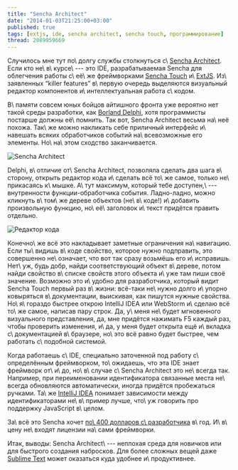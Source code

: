 ```yaml
---
title: "Sencha Architect"
date: "2014-01-03T21:25:00+03:00"
published: true
tags: [extjs, ide, sencha architect, sencha touch, программирование]
thread: 2089959669
---
```


Случилось мне тут по\ долгу службы столкнуться с\ [Sencha Architect]. Если кто не\ в\ курсе\ --- это IDE,
разрабатываемая Sencha для облегчения работы с\ её\ же фреймворками [Sencha Touch] и\ [ExtJS][extjs]. Из\ заявленных
“killer features” в\ первую очередь выделяются визуальный редактор компонентов и\ интеллектуальная работа с\ кодом.

В\ памяти совсем юных бойцов айтишного фронта уже вероятно нет такой среды разработки, как [Borland Delphi][delphi],
хотя программисты постарше должны её\ помнить. Так вот, Sencha Architect весьма на\ неё похожа. Так\ же можно накликать
себе приличный интерфейс и\ навешать всяких обработчиков событий на\ всевозможные его элементы. Но\ на\ этом сходство
заканчивается.

![Sencha Architect](/images/screenshots/sencha-architect-3-design.png "Sencha Architect")

Delphi, в\ отличие от\ Sencha Architect, позволяла сделать два шага в\ сторону, открыть редактор кода и\ сделать всё
то\ же самое, только не\ прикасаясь к\ мышке. А\ тут максимум, который тебе доступен,\ --- внутренности
функции-обработчика события. Ладно-ладно, можно кликнуть в\ том\ же дереве объектов (не\ в\ коде!) и\ добавить
произвольную функцию, но\ её\ заголовок и\ текст придётся править отдельно.

![Редактор кода](/images/screenshots/sencha-architect-3-code.png "Редактор кода")

Конечно\ же всё это накладывает заметные ограничения на\ навигацию. Если ты\ видишь в\ коде свойство, которое нужно
подправить, это совершенно не\ означает, что вот так сразу возьмёшь его и\ исправишь. Нет\ уж, будь добр, найди
соответствующий объект в\ дереве, потом найди свойство в\ списке свойств этого объекта и\ уже там пиши своё значение.
Возможно это и\ удобно для разработчика, который видит Sencha Touch первый раз в\ жизни: всё-таки не\ нужно долго
и\ упорно ковыряться в\ документации, выискивая, как пишутся нужные свойства. Но\ я\ гораздо быстрее открою IntelliJ
IDEA или WebStorm и\ сделаю всё то\ же самое, написав пару строк. Да, у\ меня не\ будет мгновенного визуального
представления, да, мне придётся нажимать F5 каждый раз, чтобы проверить изменения, и\ да, у меня будет открыта ещё
и\ вкладка с\ документацией в\ браузере, но\ это всё равно будет быстрее, чем работать с\ подобной системой.

Когда работаешь с\ IDE, специально заточенной под работу с\ определённым фреймворком, то\ ожидаешь, что эта IDE знает
фреймворк от\ и\ до, но\ в\ случае с\ Sencha Architect это не\ всегда так. Например, при переименовании идентификатора
связанные места не\ всегда обновляются автоматически, иногда придётся пробежаться ручками. Та\ же [IntelliJ IDEA]
понимает зависимости между идентификаторами не\ в\ пример лучше, что\ уж говорить про поддержку JavaScript в\ целом.

За\ всё это Sencha хочет [по\ 400 долларов с\ разработчика][price] в\ год. И\ в\ цену не\ входят лицензии на\ сами
фреймворки.

Итак, выводы: Sencha Architect\ --- неплохая среда для новичков или для быстрого создания набросков. Для более сложных
вещей даже [Sublime Text][sublime] может оказаться куда удобнее и\ продуктивнее.

[Sencha Architect]: https://www.sencha.com/products/architect/
[Sencha Touch]: http://www.sencha.com/products/touch/
[extjs]: http://www.sencha.com/products/extjs/
[delphi]: http://en.wikipedia.org/wiki/Embarcadero_Delphi
[price]: https://www.sencha.com/store/architect/
[sublime]: http://www.sublimetext.com/
[IntelliJ IDEA]: http://www.jetbrains.com/idea/
